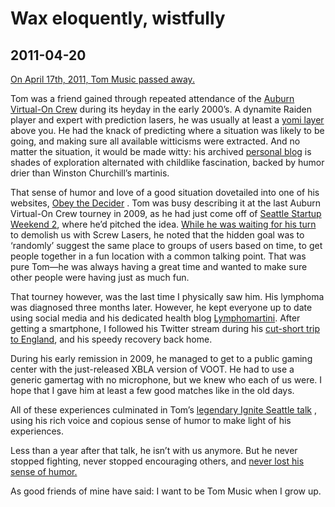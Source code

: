 Wax eloquently, wistfully
=========================

2011-04-20
----------

[On April 17th, 2011, Tom Music passed
away.](http://health.tommusic.net/2011/04/im-so-sorry-to-tell-you/)

Tom was a friend gained through repeated attendance of the [Auburn
Virtual-On Crew](http://auburnvo.org/) during its heyday in the early
2000’s. A dynamite Raiden player and expert with prediction lasers, he
was usually at least a [yomi
layer](http://www.sirlin.net/articles/yomi-layer-3-knowing-the-mind-of-the-opponent.html)
above you. He had the knack of predicting where a situation was likely
to be going, and making sure all available witticisms were extracted.
And no matter the situation, it would be made witty: his archived
[personal blog](http://waxeloquently.com/) is shades of exploration
alternated with childlike fascination, backed by humor drier than
Winston Churchill’s martinis.

That sense of humor and love of a good situation dovetailed into one of
his websites, [Obey the Decider](http://obeythedecider.com) . Tom was
busy describing it at the last Auburn Virtual-On Crew tourney in 2009,
as he had just come off of [Seattle Startup Weekend
2](http://www.youtube.com/watch?v=ghgu-Hi84S0), where he’d pitched the
idea. [While he was waiting for his
turn](http://www.flickr.com/photos/mechazoidal/3400935614) to demolish
us with Screw Lasers, he noted that the hidden goal was to ‘randomly’
suggest the same place to groups of users based on time, to get people
together in a fun location with a common talking point. That was pure
Tom—he was always having a great time and wanted to make sure other
people were having just as much fun.

That tourney however, was the last time I physically saw him. His
lymphoma was diagnosed three months later. However, he kept everyone up
to date using social media and his dedicated health blog
[Lymphomartini](http://health.tommusic.net). After getting a smartphone,
I followed his Twitter stream during his [cut-short trip to
England](http://health.tommusic.net/2010/01/catching-up/), and his
speedy recovery back home.

During his early remission in 2009, he managed to get to a public gaming
center with the just-released XBLA version of VOOT. He had to use a
generic gamertag with no microphone, but we knew who each of us were. I
hope that I gave him at least a few good matches like in the old days.

All of these experiences culminated in Tom’s [legendary Ignite Seattle
talk](http://www.youtube.com/watch?v=l8a8eV_5Yb8) , using his rich voice
and copious sense of humor to make light of his experiences.

Less than a year after that talk, he isn’t with us anymore. But he never
stopped fighting, never stopped encouraging others, and [never lost his
sense of
humor.](http://health.tommusic.net/2011/04/hunting-and-pecking-again/)

As good friends of mine have said: I want to be Tom Music when I grow
up.
